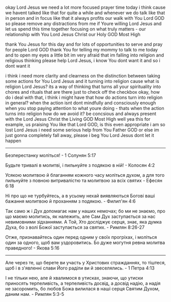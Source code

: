 okay Lord Jesus we need a lot more focused prayer time today i think
cause we havent talked like that for quite a while and whenever we do talk like that in person and in focus like that it always profits our walk with You Lord GOD
so please remove any distractions from me if Youre willing Lord Jesus and let us spend this time together focusing on what truly matters - our relationship with You Lord Jesus Christ our Holy GOD Most High

thank You Jesus for this day and for lots of opportunities to serve and pray for people Lord GOD
thank You for telling my mommy to talk to me today and to open my eyes a little bit
im very afraid that im falling into religion and religious thinking
please help Lord Jesus, i know You dont want it and so i dont want it

i think i need more clarity and clearness on the distinction between taking some actions for You Lord Jesus and it turning into religion
cause what is religion Lord Jesus? its a way of thinking that turns all your spirituality into chores and rituals that are there just to check off the checkbox
okay, how do i deal with that, i think i might have that
how do actions turn into religion in general?
when the action isnt dont mindfully and consciously enough
when you stop paying attention to what youre doing - thats when the action turns into religion
how do we avoid it? be concsious and always present with the Lord Jesus Christ the Living GOD Most High
well yea this for example, us praising You like that Lord GOD, is this even appropriate
i am so lost Lord Jesus i need some serious help from You Father GOD or else im just gonna completely fall away, please i beg You Lord Jesus dont let it happen

---

Безперестанку моліться! - 1 Солунян 5:17

Будьте тривалі в молитві, і пильнуйте з подякою в ній! - Колосян 4:2

Усякою молитвою й благанням кожного часу моліться духом, а для того пильнуйте з повною витривалістю та молитвою за всіх святих - Ефесян 6:18

Ні про що не турбуйтесь, а в усьому нехай виявляються Богові ваші бажання молитвою й проханням з подякою. - Филип'ян 4:6

Так само ж і Дух допомагає нам у наших немочах; бо ми не знаємо, про що маємо молитись, як належить, але Сам Дух заступається за нас невимовними зідханнями. А Той, Хто досліджує серця, знає, яка думка Духа, бо з волі Божої заступається за святих. - Римлян 8:26-27

Отже, признавайтесь один перед одним у своїх прогріхах, і моліться один за одного, щоб вам уздоровитись. Бо дуже могутня ревна молитва праведного! - Якова 5:16

---

Але через те, що берете ви участь у Христових стражданнях, то тіштеся, щоб і в з'явленні слави Його раділи ви й звеселялись. - 1 Петра 4:13

І не тільки нею, але й хвалимося в утисках, знаючи, що утиски приносять терпеливість, а терпеливість досвід, а досвід надію, а надія не засоромить, бо любов Божа вилилася в наші серця Святим Духом, даним нам. - Римлян 5:3-5